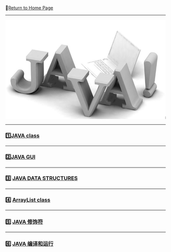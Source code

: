 :hotel:[Return to Home Page](https://github.com/geophydog/geophydog.github.io/blob/master/README.md)

***

![JAVA-icon](https://github.com/geophydog/Java/blob/master/Images/JAVA.jpg)

***

### :one:[JAVA class](https://github.com/geophydog/Java/blob/master/Class.md)

***

### :two:[JAVA GUI](https://github.com/geophydog/Java/blob/master/JAVA-GUI.md)

***

### :three: [JAVA DATA STRUCTURES](https://github.com/geophydog/Java/blob/master/Data_structures.md)

***

### :four: [ArrayList class](https://github.com/geophydog/Java/blob/master/ArrayList.md)

***

### :five: [JAVA 修饰符](https://github.com/geophydog/Java/blob/master/Modifier.md)
 
***

### :six: [JAVA 编译和运行](https://github.com/geophydog/Java/blob/master/Compile_Run.md)
